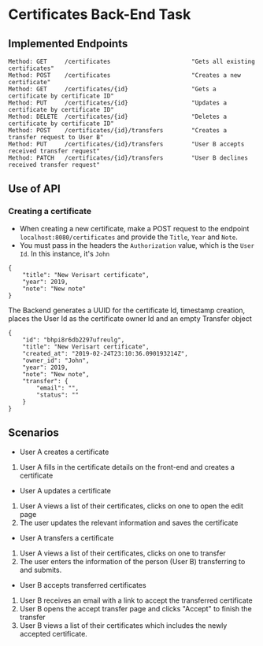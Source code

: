 # Certificates Back-End Task

## Implemented Endpoints

```$xslt
Method: GET     /certificates                       "Gets all existing certificates"
Method: POST    /certificates                       "Creates a new certificate"
Method: GET     /certificates/{id}                  "Gets a certificate by certificate ID"
Method: PUT     /certificates/{id}                  "Updates a certificate by certificate ID"
Method: DELETE  /certificates/{id}                  "Deletes a certificate by certificate ID"
Method: POST    /certificates/{id}/transfers        "Creates a transfer request to User B"
Method: PUT     /certificates/{id}/transfers        "User B accepts received transfer request"
Method: PATCH   /certificates/{id}/transfers        "User B declines received transfer request"
```

## Use of API
### Creating a certificate

- When creating a new certificate, make a POST request to the endpoint `localhost:8080/certificates`
and provide the `Title`, `Year` and `Note`.
- You must pass in the headers the `Authorization` value, which is the `User Id`. In this instance, it's `John`
```$xslt
{
	"title": "New Verisart certificate",
	"year": 2019,
	"note": "New note"
}
```

The Backend generates a UUID for the certificate Id, timestamp creation, places the 
User Id as the certificate owner Id and an empty Transfer object
```$xslt
{
    "id": "bhpi8r6db2297ufreulg",
    "title": "New Verisart certificate",
    "created_at": "2019-02-24T23:10:36.090193214Z",
    "owner_id": "John",
    "year": 2019,
    "note": "New note",
    "transfer": {
        "email": "",
        "status": ""
    }
}
```

## Scenarios
- User A creates a certificate

1. User A fills in the certificate details on the front-end and creates a certificate

- User A updates a certificate
1. User A views a list of their certificates, clicks on one to open the edit page
2. The user updates the relevant information and saves the certificate

- User A transfers a certificate
1. User A views a list of their certificates, clicks on one to transfer
2. The user enters the information of the person (User B) transferring to and submits.

- User B accepts transferred certificates
1. User B receives an email with a link to accept the transferred certificate
2. User B opens the accept transfer page and clicks "Accept" to finish the transfer
3. User B views a list of their certificates which includes the newly accepted certificate.